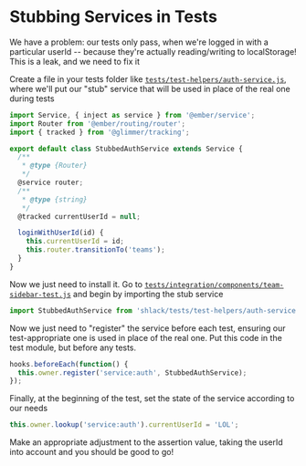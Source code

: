 # Stubbing Services in Tests

We have a problem: our tests only pass, when we're logged in with a particular userId -- because they're actually reading/writing to localStorage! This is a leak, and we need to fix it

Create a file in your tests folder like [`tests/test-helpers/auth-service.js`](../tests/test-helpers/auth-service.js), where we'll put our "stub" service that will be used in place of the real one during tests

```js
import Service, { inject as service } from '@ember/service';
import Router from '@ember/routing/router';
import { tracked } from '@glimmer/tracking';

export default class StubbedAuthService extends Service {
  /**
   * @type {Router}
   */
  @service router;
  /**
   * @type {string}
   */
  @tracked currentUserId = null;

  loginWithUserId(id) {
    this.currentUserId = id;
    this.router.transitionTo('teams');
  }
}
```

Now we just need to install it. Go to [`tests/integration/components/team-sidebar-test.js`](../tests/integration/components/team-sidebar-test.js) and begin by importing the stub service

```js
import StubbedAuthService from 'shlack/tests/test-helpers/auth-service';
```

Now we just need to "register" the service before each test, ensuring our test-appropriate one is used in place of the real one. Put this code in the test module, but before any tests.

```js
hooks.beforeEach(function() {
  this.owner.register('service:auth', StubbedAuthService);
});
```

Finally, at the beginning of the test, set the state of the service according to our needs

```js
this.owner.lookup('service:auth').currentUserId = 'LOL';
```

Make an appropriate adjustment to the assertion value, taking the userId into account and you should be good to go!
